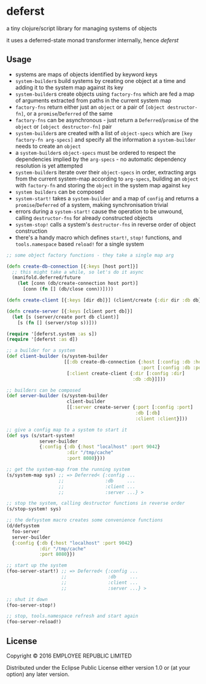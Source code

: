 # deferst

a tiny clojure/script library for managing systems of objects

it uses a deferred-state monad transformer internally, hence *deferst*

## Usage

- systems are maps of objects identified by keyword keys
- `system-builder`s build systems by creating one object at a time and adding it to the system map against its key
- `system-builder`s create objects using `factory-fns` which are fed a map of arguments extracted from paths in the current system map
- `factory-fns` return either just an `object` or a pair of `[object destructor-fn]`, or a `promise`/`Deferred` of the same
- `factory-fns` can be asynchronous - just return a `Deferred`/`promise` of the `object` or `[object destructor-fn]` pair
- `system-builder`s are created with a list of `object-specs` which are `[key factory-fn arg-specs]` and specify all the information a `system-builder` needs to create an `object`
- a `system-builder`s `object-specs` must be ordered to respect the dependencies implied by the `arg-specs` - no automatic dependency resolution is yet attempted
- `system-builder`s iterate over their `object-specs` in order, extracting args from the current system-map according to `arg-specs`, building an `object` with `factory-fn` and storing the `object` in the system map against `key`
- `system builders` can be composed
- `system-start!` takes a `system-builder` and a map of `config` and returns a `promise`/`Deferred` of a system, making synchronisation trivial
- errors during a `system-start!` cause the operation to be unwound, calling `destructor-fns` for already constructed objects
- `system-stop!` calls a system's `destructor-fns` in reverse order of object construction
- there's a handy macro which defines `start!`, `stop!` functions, and `tools.namespace` based `reload!` for a single system


``` clojure
;; some object factory functions - they take a single map arg

(defn create-db-connection [{:keys [host port]}]
  ;; this might take a while, so let's do it async
  (manifold.deferred/future
    (let [conn (db/create-connection host port)]
      [conn (fn [] (db/close conn))])))

(defn create-client [{:keys [dir db]}] (client/create {:dir dir :db db}))

(defn create-server [{:keys [client port db]}]
  (let [s (server/create port db client)]
    [s (fn [] (server/stop s))]))

(require '[deferst.system :as s])
(require '[deferst :as d])

;; a builder for a system
(def client-builder (s/system-builder
                     [[:db create-db-connection {:host [:config :db :host]
                                                 :port [:config :db :port]}]
                      [:client create-client {:dir [:config :dir]
                                              :db :db}]]))

;; builders can be composed
(def server-builder (s/system-builder
                      client-builder
                      [[:server create-server {:port [:config :port]
                                               :db [:db]
                                               :client :client}]))

;; give a config map to a system to start it
(def sys (s/start-system!
            server-builder
            {:config {:db {:host "localhost" :port 9042}
                      :dir "/tmp/cache"
                      :port 8080}}))

;; get the system-map from the running system
(s/system-map sys) ;; => Deferred< {:config ...
                   ;;               :db     ...
                   ;;               :client ...
                   ;;               :server ...} >

;; stop the system, calling destructor functions in reverse order
(s/stop-system! sys)

;; the defsystem macro creates some convenience functions
(d/defsystem
  foo-server
  server-builder
  {:config {:db {:host "localhost" :port 9042}
            :dir "/tmp/cache"
            :port 8080}})

;; start up the system
(foo-server-start!) ;; => Deferred< {:config ...
                    ;;               :db     ...
                    ;;               :client ...
                    ;;               :server ...} >

;; shut it down
(foo-server-stop!)

;; stop, tools.namespace refresh and start again
(foo-server-reload!)

```

## License

Copyright © 2016 EMPLOYEE REPUBLIC LIMITED

Distributed under the Eclipse Public License either version 1.0 or (at
your option) any later version.

